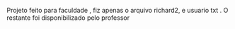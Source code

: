 Projeto feito para faculdade , fiz apenas o arquivo richard2, e usuario txt . O restante foi disponibilizado pelo professor
